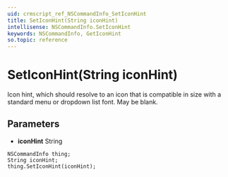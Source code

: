 ```yaml
---
uid: crmscript_ref_NSCommandInfo_SetIconHint
title: SetIconHint(String iconHint)
intellisense: NSCommandInfo.SetIconHint
keywords: NSCommandInfo, GetIconHint
so.topic: reference
---
```


# SetIconHint(String iconHint)

Icon hint, which should resolve to an icon that is compatible in size with a standard menu or dropdown list font. May be blank.

## Parameters

* **iconHint** String

```crmscript
NSCommandInfo thing;
String iconHint;
thing.SetIconHint(iconHint);
```

